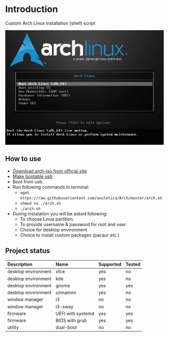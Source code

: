 # Introduction
Custom Arch Linux installation (shell) script 

<img src="https://github.com/avuletica/Arch/blob/master/images/sample.gif" width="535" height="365">

## How to use
* [Download arch-iso from official site](https://www.archlinux.org/download/)
* [Make bootable usb](https://wiki.archlinux.org/index.php/USB_flash_installation_media)
* Boot from usb.
* Run following commands in terminal:
    * `wget https://raw.githubusercontent.com/avuletica/Arch/master/arch.sh`
    * `chmod +x ./arch.sh`
    * `./arch.sh`
* During instalation you will be asked following:
    * To choose Linux partition. 
    * To provide username & password for root and user. 
    * Choice for desktop environment
    * Choice to install custom packages (pacaur etc.) 

## Project status
|Description|Name|Supported|Tested|
|:----------|:----------|:----------|:----------|
|desktop environment|xfce|yes|no|
|desktop environment|kde|yes|no|
|desktop environment|gnome|yes|yes|
|desktop environment|cinnamon|yes|no|
|window manager|i3|no|no|
|window manager|i3-sway|no|no|
|firmware|UEFI with systemd|yes|yes|
|firmware|BIOS with grub|yes|yes|
|utility|dual-boot|no|no|

